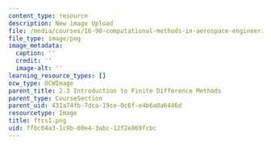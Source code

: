 ```yaml
---
content_type: resource
description: New image Upload
file: /media/courses/16-90-computational-methods-in-aerospace-engineering-spring-2014/ffbc64a31c9b60e43abc12f2e869fcbc_ftcs1.png
file_type: image/png
image_metadata:
  caption: ''
  credit: ''
  image-alt: ''
learning_resource_types: []
ocw_type: OCWImage
parent_title: 2.3 Introduction to Finite Difference Methods
parent_type: CourseSection
parent_uid: 431a74fb-7dca-19ce-0c6f-e4b6a0a6446d
resourcetype: Image
title: ftcs1.png
uid: ffbc64a3-1c9b-60e4-3abc-12f2e869fcbc
---
```

